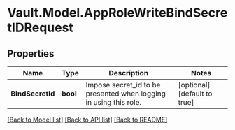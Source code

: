 # Vault.Model.AppRoleWriteBindSecretIDRequest

## Properties

Name | Type | Description | Notes
------------ | ------------- | ------------- | -------------
**BindSecretId** | **bool** | Impose secret_id to be presented when logging in using this role. | [optional] [default to true]


[[Back to Model list]](../README.md#documentation-for-models) [[Back to API list]](../README.md#documentation-for-api-endpoints) [[Back to README]](../README.md)

